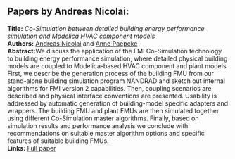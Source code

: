 <h2>Papers by Andreas Nicolai:</h2>
<p>
<b>Title:</b> <i> Co-Simulation between detailed building energy performance simulation and Modelica HVAC component models </i> <br />
<b>Authors:</b> <a href="../authors/author_196.html">Andreas Nicolai</a> and <a href="../authors/author_210.html">Anne Paepcke</a><br />
<b>Abstract:</b>We discuss the application of the FMI Co-Simulation technology to building energy performance simulation, where detailed physical building models are coupled to Modelica-based HVAC component and plant models. First, we describe the generation process of the building FMU from our stand-alone building simulation program NANDRAD and sketch out internal algorithms for FMI version 2 capabilities. Then, coupling scenarios are described and physical interface conventions are presented. Usability is addressed by automatic generation of building-model specific adapters and wrappers. The building FMU and plant FMUs are then simulated together using different Co-Simulation master algorithms. Finally, based on simulation results and performance analysis we conclude with recommendations on suitable master algorithm options and specific features of suitable building FMUs.<br />
<b>Links:</b> <a href="../submissions/ecp1713263_NicolaiPaepcke.pdf">Full paper</a></p>